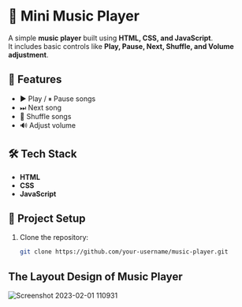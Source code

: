 # 🎵 Mini Music Player

A simple **music player** built using **HTML, CSS, and JavaScript**.  
It includes basic controls like **Play, Pause, Next, Shuffle, and Volume adjustment**.

## 🚀 Features
- ▶️ Play / ⏸ Pause songs  
- ⏭ Next song  
- 🔀 Shuffle songs  
- 🔊 Adjust volume  

## 🛠️ Tech Stack
- **HTML**  
- **CSS**  
- **JavaScript**

## 📂 Project Setup
1. Clone the repository:
   ```bash
   git clone https://github.com/your-username/music-player.git


## The Layout Design of Music Player
![Screenshot 2023-02-01 110931](https://user-images.githubusercontent.com/86345777/215935830-07cfc994-c4f7-421c-91c5-f2ad7a0d42d4.png)
